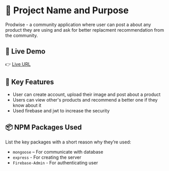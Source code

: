 # 🌟 Project Name and Purpose

Prodwise - a community application where user can post a about any product they are using and ask for better replacment recommendation from the community.

## 🔗 Live Demo

👉 [Live URL](https://prodwise-client.vercel.app/)

## 🚀 Key Features

- User can create account, upload their image and post about a product
- Users can view other's products and recommend a better one if they know about it
- Used firebase and jwt to increase the security



## 📦 NPM Packages Used

List the key packages with a short reason why they’re used:

- `mongoose` – For communicate with database
- `express` - For creating the server
- `Firebase-Admin` - For authenticating user
